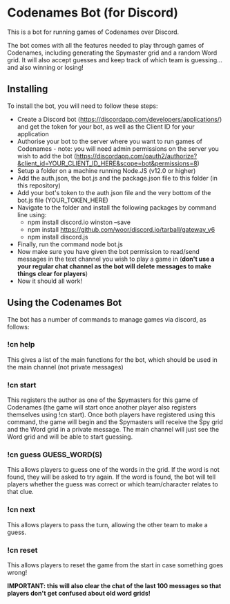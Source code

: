 # Codenames Bot (for Discord)

This is a bot for running games of Codenames over Discord. 

The bot comes with all the features needed to play through games of Codenames, including generating the Spymaster grid and a random Word grid. It will also accept guesses and keep track of which team is guessing... and also winning or losing!

## Installing

To install the bot, you will need to follow these steps:

* Create a Discord bot (https://discordapp.com/developers/applications/) and get the token for your bot, as well as the Client ID for your application
* Authorise your bot to the server where you want to run games of Codenames - note: you will need admin permissions on the server you wish to add the bot (https://discordapp.com/oauth2/authorize?&client_id=YOUR_CLIENT_ID_HERE&scope=bot&permissions=8)
* Setup a folder on a machine running Node.JS (v12.0 or higher)
* Add the auth.json, the bot.js and the package.json file to this folder (in this repository)
* Add your bot's token to the auth.json file and the very bottom of the bot.js file (YOUR_TOKEN_HERE)
* Navigate to the folder and install the following packages by command line using:
  * npm install discord.io winston –save
  * npm install https://github.com/woor/discord.io/tarball/gateway_v6
  * npm install discord.js
* Finally, run the command node bot.js
* Now make sure you have given the bot permission to read/send messages in the text channel you wish to play a game in (**don't use a your regular chat channel as the bot will delete messages to make things clear for players**)
* Now it should all work!

## Using the Codenames Bot

The bot has a number of commands to manage games via discord, as follows:

### !cn help
This gives a list of the main functions for the bot, which should be used in the main channel (not private messages)

### !cn start
This registers the author as one of the Spymasters for this game of Codenames (the game will start once another player also registers themselves using !cn start). Once both players have registered using this command, the game will begin and the Spymasters will receive the Spy grid and the Word grid in a private message. The main channel will just see the Word grid and will be able to start guessing.

### !cn guess GUESS_WORD(S)
This allows players to guess one of the words in the grid. If the word is not found, they will be asked to try again. If the word is found, the bot will tell players whether the guess was correct or which team/character relates to that clue.

### !cn next
This allows players to pass the turn, allowing the other team to make a guess.

### !cn reset
This allows players to reset the game from the start in case something goes wrong! 

**IMPORTANT: this will also clear the chat of the last 100 messages so that players don't get confused about old word grids!**

